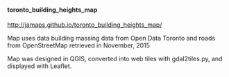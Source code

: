#### toronto_building_heights_map

http://jamaps.github.io/toronto_building_heights_map/

Map uses data building massing data from Open Data Toronto and roads from OpenStreetMap retrieved in November, 2015 

Map was designed in QGIS, converted into web tiles with gdal2tiles.py, and displayed with Leaflet.

